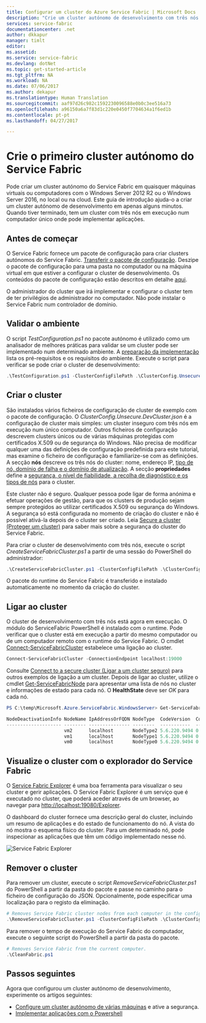 ```yaml
---
title: Configurar um cluster do Azure Service Fabric | Microsoft Docs
description: "Crie um cluster autónomo de desenvolvimento com três nós em execução no mesmo computador. Depois de concluir esta configuração, estará pronto a criar um cluster de várias máquinas."
services: service-fabric
documentationcenter: .net
author: dkkapur
manager: timlt
editor: 
ms.assetid: 
ms.service: service-fabric
ms.devlang: dotNet
ms.topic: get-started-article
ms.tgt_pltfrm: NA
ms.workload: NA
ms.date: 07/06/2017
ms.author: dekapur
ms.translationtype: Human Translation
ms.sourcegitcommit: aaf97d26c982c1592230096588e0b0c3ee516a73
ms.openlocfilehash: a96150a6a7f83d1c220e0450f7704634a1f6ed1b
ms.contentlocale: pt-pt
ms.lasthandoff: 04/27/2017

---
```


# <a name="create-your-first-service-fabric-standalone-cluster"></a>Crie o primeiro cluster autónomo do Service Fabric
Pode criar um cluster autónomo do Service Fabric em quaisquer máquinas virtuais ou computadores com o Windows Server 2012 R2 ou o Windows Server 2016, no local ou na cloud. Este guia de introdução ajuda-o a criar um cluster autónomo de desenvolvimento em apenas alguns minutos.  Quando tiver terminado, tem um cluster com três nós em execução num computador único onde pode implementar aplicações.

## <a name="before-you-begin"></a>Antes de começar
O Service Fabric fornece um pacote de configuração para criar clusters autónomos do Service Fabric.  [Transferir o pacote de configuração](http://go.microsoft.com/fwlink/?LinkId=730690).  Deszipe o pacote de configuração para uma pasta no computador ou na máquina virtual em que estiver a configurar o cluster de desenvolvimento.  Os conteúdos do pacote de configuração estão descritos em detalhe [aqui](service-fabric-cluster-standalone-package-contents.md).

O administrador do cluster que irá implementar e configurar o cluster tem de ter privilégios de administrador no computador. Não pode instalar o Service Fabric num controlador de domínio.

## <a name="validate-the-environment"></a>Validar o ambiente
O script *TestConfiguration.ps1* no pacote autónomo é utilizado como um analisador de melhores práticas para validar se um cluster pode ser implementado num determinado ambiente. A [preparação da implementação](service-fabric-cluster-standalone-deployment-preparation.md) lista os pré-requisitos e os requisitos do ambiente. Execute o script para verificar se pode criar o cluster de desenvolvimento:

```powershell
.\TestConfiguration.ps1 -ClusterConfigFilePath .\ClusterConfig.Unsecure.DevCluster.json
```
## <a name="create-the-cluster"></a>Criar o cluster
São instalados vários ficheiros de configuração de cluster de exemplo com o pacote de configuração. O *ClusterConfig.Unsecure.DevCluster.json* é a configuração de cluster mais simples: um cluster inseguro com três nós em execução num único computador.  Outros ficheiros de configuração descrevem clusters únicos ou de várias máquinas protegidas com certificados X.509 ou de segurança do Windows.  Não precisa de modificar qualquer uma das definições de configuração predefinida para este tutorial, mas examine o ficheiro de configuração e familiarize-se com as definições.  A secção **nós** descreve os três nós do cluster: nome, endereço IP, [tipo de nó, domínio de falha e o domínio de atualização](service-fabric-cluster-manifest.md#nodes-on-the-cluster).  A secção **propriedades** define a [segurança, o nível de fiabilidade, a recolha de diagnóstico e os tipos de nós](service-fabric-cluster-manifest.md#cluster-properties) para o cluster.

Este cluster não é seguro.  Qualquer pessoa pode ligar de forma anónima e efetuar operações de gestão, para que os clusters de produção sejam sempre protegidos ao utilizar certificados X.509 ou segurança do Windows.  A segurança só está configurada no momento de criação do cluster e não é possível ativá-la depois de o cluster ser criado.  Leia [Secure a cluster (Proteger um cluster)](service-fabric-cluster-security.md) para saber mais sobre a segurança do cluster do Service Fabric.  

Para criar o cluster de desenvolvimento com três nós, execute o script *CreateServiceFabricCluster.ps1* a partir de uma sessão do PowerShell do administrador:

```powershell
.\CreateServiceFabricCluster.ps1 -ClusterConfigFilePath .\ClusterConfig.Unsecure.DevCluster.json -AcceptEULA
```

O pacote do runtime do Service Fabric é transferido e instalado automaticamente no momento da criação do cluster.

## <a name="connect-to-the-cluster"></a>Ligar ao cluster
O cluster de desenvolvimento com três nós está agora em execução. O módulo do ServiceFabric PowerShell é instalado com o runtime.  Pode verificar que o cluster está em execução a partir do mesmo computador ou de um computador remoto com o runtime do Service Fabric.  O cmdlet [Connect-ServiceFabricCluster](/powershell/module/servicefabric/connect-servicefabriccluster?view=azureservicefabricps) estabelece uma ligação ao cluster.   

```powershell
Connect-ServiceFabricCluster -ConnectionEndpoint localhost:19000
```
Consulte [Connect to a secure cluster (Ligar a um cluster seguro)](service-fabric-connect-to-secure-cluster.md) para outros exemplos de ligação a um cluster. Depois de ligar ao cluster, utilize o cmdlet [Get-ServiceFabricNode](/powershell/module/servicefabric/get-servicefabricnode?view=azureservicefabricps) para apresentar uma lista de nós no cluster e informações de estado para cada nó. O **HealthState** deve ser *OK* para cada nó.

```powershell
PS C:\temp\Microsoft.Azure.ServiceFabric.WindowsServer> Get-ServiceFabricNode |Format-Table

NodeDeactivationInfo NodeName IpAddressOrFQDN NodeType  CodeVersion  ConfigVersion NodeStatus NodeUpTime NodeDownTime HealthState
-------------------- -------- --------------- --------  -----------  ------------- ---------- ---------- ------------ -----------
                     vm2      localhost       NodeType2 5.6.220.9494 0                     Up 00:03:38   00:00:00              OK
                     vm1      localhost       NodeType1 5.6.220.9494 0                     Up 00:03:38   00:00:00              OK
                     vm0      localhost       NodeType0 5.6.220.9494 0                     Up 00:02:43   00:00:00              OK
```

## <a name="visualize-the-cluster-using-service-fabric-explorer"></a>Visualize o cluster com o explorador do Service Fabric
O [Service Fabric Explorer](service-fabric-visualizing-your-cluster.md) é uma boa ferramenta para visualizar o seu cluster e gerir aplicações.  O Service Fabric Explorer é um serviço que é executado no cluster, que poderá aceder através de um browser, ao navegar para [http://localhost:19080/Explorer](http://localhost:19080/Explorer). 

O dashboard do cluster fornece uma descrição geral do cluster, incluindo um resumo de aplicações e do estado de funcionamento do nó. A vista do nó mostra o esquema físico do cluster. Para um determinado nó, pode inspecionar as aplicações que têm um código implementado nesse nó.

![Service Fabric Explorer][service-fabric-explorer]

## <a name="remove-the-cluster"></a>Remover o cluster
Para remover um cluster, execute o script *RemoveServiceFabricCluster.ps1* do PowerShell a partir da pasta do pacote e passe no caminho para o ficheiro de configuração do JSON. Opcionalmente, pode especificar uma localização para o registo da eliminação.

```powershell
# Removes Service Fabric cluster nodes from each computer in the configuration file.
.\RemoveServiceFabricCluster.ps1 -ClusterConfigFilePath .\ClusterConfig.Unsecure.DevCluster.json -Force
```

Para remover o tempo de execução do Service Fabric do computador, execute o seguinte script do PowerShell a partir da pasta do pacote.

```powershell
# Removes Service Fabric from the current computer.
.\CleanFabric.ps1
```

## <a name="next-steps"></a>Passos seguintes
Agora que configurou um cluster autónomo de desenvolvimento, experimente os artigos seguintes:
* [Configure um cluster autónomo de várias máquinas](service-fabric-cluster-creation-for-windows-server.md) e ative a segurança.
* [Implementar aplicações com o Powershell](service-fabric-deploy-remove-applications.md)

[service-fabric-explorer]: ./media/service-fabric-get-started-standalone-cluster/sfx.png

